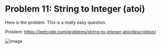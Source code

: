 # Problem 11: String to Integer (atoi) 
Here is the problem. This is a really easy question.

Problem: https://leetcode.com/problems/string-to-integer-atoi/description/

![image](https://user-images.githubusercontent.com/3144356/205027396-4870cc55-4217-4536-9f47-a42931346332.png)




